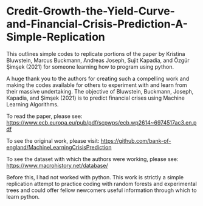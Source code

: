 # Credit-Growth-the-Yield-Curve-and-Financial-Crisis-Prediction-A-Simple-Replication
This outlines simple codes to replicate portions of the paper by Kristina Bluwstein, Marcus Buckmann, Andreas Joseph, Sujit Kapadia, and Özgür Şimşek (2021) for someone learning how to program using python.

A huge thank you to the authors for creating such a compelling work and making the codes available for others to experiment with and learn from their massive undertaking. The objective of Bluwstein, Buckmann, Joseph, Kapadia, and Şimşek (2021) is to predict financial crises using Machine Learning Algorithms. 

To read the paper, please see: https://www.ecb.europa.eu/pub/pdf/scpwps/ecb.wp2614~6974517ac3.en.pdf

To see the original work, please visit: https://github.com/bank-of-england/MachineLearningCrisisPrediction

To see the dataset with which the authors were working, please see: https://www.macrohistory.net/database/

Before this, I had not worked with python. This work is strictly a simple replication attempt to practice coding with random forests and experimental trees and could offer fellow newcomers useful information through which to learn python.  

